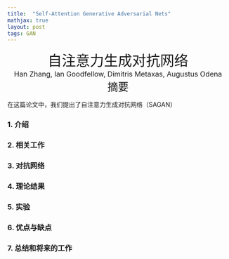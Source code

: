 ```yaml
---
title:  "Self-Attention Generative Adversarial Nets"
mathjax: true
layout: post
tags: GAN
---
```

<center><font size="6">自注意力生成对抗网络</font></center>

<center><font size="3">Han Zhang, Ian Goodfellow, Dimitris Metaxas, Augustus Odena</font></center>

<center><font size="5">摘要</font></center>

在这篇论文中，我们提出了自注意力生成对抗网络（SAGAN）

### 1. 介绍

### 2. 相关工作

### 3. 对抗网络

### 4. 理论结果

### 5. 实验

### 6. 优点与缺点

### 7. 总结和将来的工作

